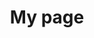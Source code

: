 ---
title: My page
type: landing

sections:
  - block: slider
    content:
      slides:
        - background:
            image:
              # Specify an image from `assets/media/`
              # or delete the image section to remove it
              filename: test.jpg
        - title: test
          content: 
          align: left
          background:
            image:
              # Specify an image from `assets/media/`
              # or delete the image section to remove it
              filename: 1.png
              filters:
                brightness: 0.7
        - title: World-Class Semiconductor Lab
          content: 'Just opened last month!'
          align: right
          background:
            image:
              # Specify an image from `assets/media/`
              # or delete the image section to remove it
              filename: 1.png
              filters:
                brightness: 0.5
            position: center
          link:
            icon: graduation-cap
            icon_pack: fas
            text: Join Us
            url: ../contact/
    design:
      # Slide height is automatic unless you force a specific height (e.g. '400px')
      slide_height: ''
      # Make the slides full screen within the browser window?
      is_fullscreen: true
      # Automatically transition through slides?
      loop: false
      # Duration of transition between slides (in ms)
      interval: 2000
---